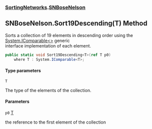 ### [SortingNetworks](SortingNetworks.md 'SortingNetworks').[SNBoseNelson](SortingNetworks.SNBoseNelson.md 'SortingNetworks.SNBoseNelson')

## SNBoseNelson.Sort19Descending<T>(T) Method

Sorts a collection of 19 elements in descending order using the [System.IComparable&lt;&gt;](https://docs.microsoft.com/en-us/dotnet/api/System.IComparable-1 'System.IComparable`1') generic  
interface implementation of each element.

```csharp
public static void Sort19Descending<T>(ref T p0)
    where T : System.IComparable<T>;
```
#### Type parameters

<a name='SortingNetworks.SNBoseNelson.Sort19Descending_T_(T).T'></a>

`T`

The type of the elements of the collection.
#### Parameters

<a name='SortingNetworks.SNBoseNelson.Sort19Descending_T_(T).p0'></a>

`p0` [T](SortingNetworks.SNBoseNelson.Sort19Descending_T_(T).md#SortingNetworks.SNBoseNelson.Sort19Descending_T_(T).T 'SortingNetworks.SNBoseNelson.Sort19Descending<T>(T).T')

the reference to the first element of the collection